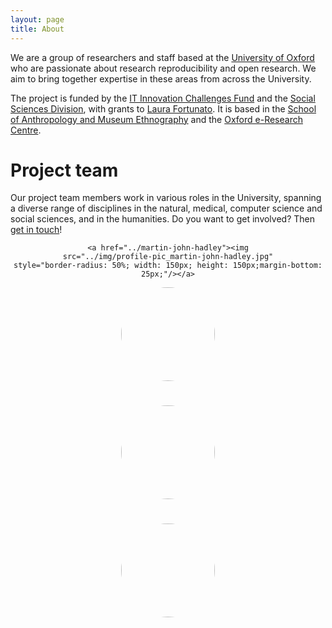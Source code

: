 ```yaml
---
layout: page
title: About
---
```


We are a group of researchers and staff based at the <a
href="http://www.ox.ac.uk" target="_blank">University of Oxford</a>
who are passionate about research reproducibility and open
research. We aim to bring together expertise in these areas from
across the University.

The project is funded by the <a
href="http://blogs.it.ox.ac.uk/innovation-challenges/researchreproducibility/"
target="_blank">IT Innovation Challenges Fund</a> and the <a
href="https://www.socsci.ox.ac.uk/" target="_blank">Social Sciences
Division</a>, with grants to <a href="../laura-fortunato">Laura
Fortunato</a>. It is based in the <a
href="http://www.anthro.ox.ac.uk/" target="_blank">School of
Anthropology and Museum Ethnography</a> and the <a
href="www.oerc.ox.ac.uk/" target="_blank">Oxford e-Research
Centre</a>.

# Project team

Our project team members work in various roles in the University,
spanning a diverse range of disciplines in the natural, medical, computer science and
social sciences, and in the humanities. Do you want to get involved?
Then <a href="/contact">get in touch</a>!

<div class="row justify-content-center top-buffer">

<div class="col-sm-4" style="text-align:center">

<!-- commenting out for now as photo not available
<a href="../iain-emsley"><img
    src="../img/profile-pic_iain-emsley.jpg"
    style="border-radius: 50%; width: 150px; height: 150px;margin-bottom: 25px;"/></a>
    <br/>
    -->
    <a href="../martin-john-hadley"><img
    src="../img/profile-pic_martin-john-hadley.jpg"
    style="border-radius: 50%; width: 150px; height: 150px;margin-bottom: 25px;"/></a>

</div>

<div class="col-sm-4" style="text-align:center">

<a href="../laura-fortunato"><img
    src="../img/profile-pic_laura-fortunato.jpg" style="border-radius:
    50%; width: 150px; height: 150px;margin-bottom: 25px;"/></a>

</div>

<div class="col-sm-4" style="text-align:center">

<a href="../philip-fowler"><img
    src="../img/profile-pic_philip-fowler.jpg" style="border-radius:
    50%; width: 150px; height: 150px;margin-bottom: 25px;"/></a>

</div>

<div class="col-sm-4" style="text-align:center">

<a href="../alejandra-gonzalez-beltran"><img
    src="../img/profile-pic_alejandra.jpg" style="border-radius:
    50%; width: 150px; height: 150px;margin-bottom: 25px;"/></a>

</div>



</div>
